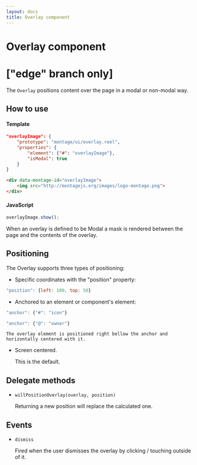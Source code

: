 ```yaml
---
layout: docs
title: Overlay component
---
```


# Overlay component
# ["edge" branch only]
The `Overlay` positions content over the page in a modal or non-modal way.

## How to use
#### Template
```json
"overlayImage": {
    "prototype": "montage/ui/overlay.reel",
    "properties": {
        "element": {"#": "overlayImage"},
        "isModal": true
    }
}
```
```html
<div data-montage-id="overlayImage">
    <img src="http://montagejs.org/images/logo-montage.png">
</div>
```
#### JavaScript
```javascript
overlayImage.show();
```

When an overlay is defined to be Modal a mask is rendered between the page and the contents of the overlay.

## Positioning
The Overlay supports three types of positioning:
- Specific coordinates with the "position" property:
```javascript
"position": {left: 100, top: 50}
```
- Anchored to an element or component's element:
```javascript
"anchor": {"#": "icon"}
```
```javascript
"anchor": {"@": "owner"}
```
    The overlay element is positioned right bellow the anchor and horizontally centered with it.
- Screen centered.

    This is the default.

## Delegate methods
- `willPositionOverlay(overlay, position)`

    Returning a new position will replace the calculated one.

## Events
- `dismiss`

    Fired when the user dismisses the overlay by clicking / touching outside of it.